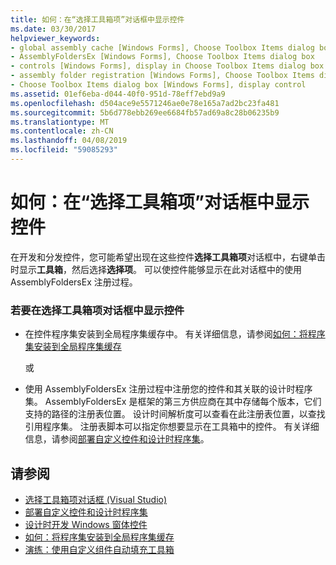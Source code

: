 ```yaml
---
title: 如何：在“选择工具箱项”对话框中显示控件
ms.date: 03/30/2017
helpviewer_keywords:
- global assembly cache [Windows Forms], Choose Toolbox Items dialog box
- AssemblyFoldersEx [Windows Forms], Choose Toolbox Items dialog box
- controls [Windows Forms], display in Choose Toolbox Items dialog box
- assembly folder registration [Windows Forms], Choose Toolbox Items dialog box
- Choose Toolbox Items dialog box [Windows Forms], display control
ms.assetid: 01ef6eba-d044-40f0-951d-78eff7ebd9a9
ms.openlocfilehash: d504ace9e5571246ae0e78e165a7ad2bc23fa481
ms.sourcegitcommit: 5b6d778ebb269ee6684fb57ad69a8c28b06235b9
ms.translationtype: MT
ms.contentlocale: zh-CN
ms.lasthandoff: 04/08/2019
ms.locfileid: "59085293"
---
```

# <a name="how-to-display-a-control-in-the-choose-toolbox-items-dialog-box"></a>如何：在“选择工具箱项”对话框中显示控件
在开发和分发控件，您可能希望出现在这些控件**选择工具箱项**对话框中，右键单击时显示**工具箱**，然后选择**选择项**。 可以使控件能够显示在此对话框中的使用 AssemblyFoldersEx 注册过程。  
  
### <a name="to-display-your-control-in-the-choose-toolbox-items-dialog-box"></a>若要在选择工具箱项对话框中显示控件  
  
-   在控件程序集安装到全局程序集缓存中。 有关详细信息，请参阅[如何：将程序集安装到全局程序集缓存](../../app-domains/how-to-install-an-assembly-into-the-gac.md)  
  
     或  
  
-   使用 AssemblyFoldersEx 注册过程中注册您的控件和其关联的设计时程序集。 AssemblyFoldersEx 是框架的第三方供应商在其中存储每个版本，它们支持的路径的注册表位置。 设计时间解析度可以查看在此注册表位置，以查找引用程序集。 注册表脚本可以指定你想要显示在工具箱中的控件。 有关详细信息，请参阅[部署自定义控件和设计时程序集](https://docs.microsoft.com/previous-versions/visualstudio/visual-studio-2010/ee849818(v=vs.100))。  
  
## <a name="see-also"></a>请参阅

- [选择工具箱项对话框 (Visual Studio)](https://docs.microsoft.com/previous-versions/visualstudio/visual-studio-2010/dyca0t6t(v=vs.100))
- [部署自定义控件和设计时程序集](https://docs.microsoft.com/previous-versions/visualstudio/visual-studio-2010/ee849818(v=vs.100))
- [设计时开发 Windows 窗体控件](developing-windows-forms-controls-at-design-time.md)
- [如何：将程序集安装到全局程序集缓存](../../app-domains/how-to-install-an-assembly-into-the-gac.md)
- [演练：使用自定义组件自动填充工具箱](walkthrough-automatically-populating-the-toolbox-with-custom-components.md)
